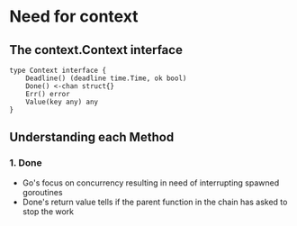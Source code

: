 # Need for context 

## The context.Context interface 

```
type Context interface {
    Deadline() (deadline time.Time, ok bool)
    Done() <-chan struct{}
    Err() error
    Value(key any) any
}   
```

## Understanding each Method

### 1. Done
- Go's focus on concurrency resulting in need of interrupting spawned goroutines 
- Done's return value tells if the parent function in the chain has asked to stop the work 

